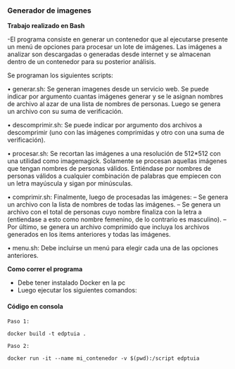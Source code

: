 
### Generador de imagenes

**Trabajo realizado en Bash**

-El programa consiste en generar un contenedor que al ejecutarse presente un menú de opciones para procesar un lote de imágenes. Las imágenes a analizar son descargadas o generadas desde internet y se almacenan dentro de un contenedor para su posterior análisis. 

Se programan los siguientes scripts:

• generar.sh: Se generan imagenes desde un servicio web. Se puede indicar por argumento cuantas imágenes generar y se le asignan nombres de archivo al azar de una lista de nombres de personas. Luego se genera un archivo con su suma de verificación.

• descomprimir.sh: Se puede indicar por argumento dos archivos a descomprimir (uno con las imágenes comprimidas y otro con una suma de verificación).

• procesar.sh: Se recortan las imágenes a una resolución de 512*512 con una utilidad como imagemagick. Solamente se procesan aquellas imágenes que tengan nombres de personas válidos. Entiéndase por nombres de personas válidos a cualquier combinación de palabras que empiecen con un letra mayúscula y sigan por minúsculas.

• comprimir.sh: Finalmente, luego de procesadas las imágenes:
– Se genera un archivo con la lista de nombres de todas las imágenes.
– Se genera un archivo con el total de personas cuyo nombre finaliza con la letra a (entiendase a esto como nombre femenino, de lo contrario es masculino).
– Por último, se genera un archivo comprimido que incluya los archivos generados en los items anteriores y todas las imágenes.

• menu.sh: Debe incluirse un menú para elegir cada una de las opciones anteriores.

**Como correr el programa**

- Debe tener instalado Docker en la pc
- Luego ejecutar los siguientes comandos:

#### Código en consola

``
Paso 1:
``
````
docker build -t edptuia .
````
``
Paso 2:
``
````
docker run -it --name mi_contenedor -v $(pwd):/script edptuia
````
